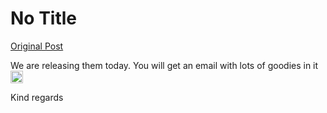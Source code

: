 # No Title

[Original Post](https://discourse.onlinedegree.iitm.ac.in/t/168916/7)

<p>We are releasing them today. You will get an email with lots of goodies in it <img src="https://emoji.discourse-cdn.com/google/slight_smile.png?v=14" title=":slight_smile:" class="emoji" alt=":slight_smile:" loading="lazy" width="20" height="20"></p>
<p>Kind regards</p>